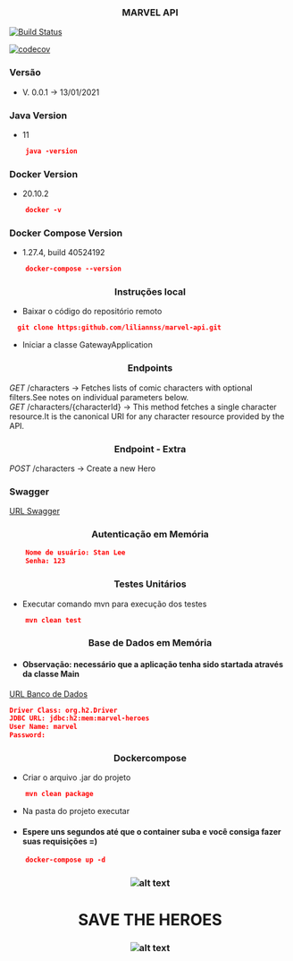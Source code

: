 ### <center>MARVEL API</center>
[![Build Status](https://travis-ci.com/liliannss/marvel-api.svg?branch=main)](https://travis-ci.com/liliannss/marvel-api)

[![codecov](https://codecov.io/gh/liliannss/marvel-api/branch/main/graph/badge.svg?token=BWGJINSVPT)](https://codecov.io/gh/liliannss/marvel-api)

### Versão
- V. 0.0.1 -> 13/01/2021

### Java Version
- 11
````json
    java -version
````

### Docker Version
- 20.10.2
````json
    docker -v
````

### Docker Compose Version
- 1.27.4, build 40524192
````json
    docker-compose --version
````

### <center>Instruções local</center>
- Baixar o código do repositório remoto

```json
  git clone https:github.com/liliannss/marvel-api.git
```

- Iniciar a classe GatewayApplication


### <center>Endpoints</center>
*GET* /characters -> Fetches lists of comic characters with optional filters.See notes on individual parameters below.  
*GET* /characters/{characterId} -> This method fetches a single character resource.It is the canonical URI for any character resource provided by the API.  

### <center>Endpoint - Extra</center>
*POST* /characters -> Create a new Hero

### Swagger
[URL Swagger](http:localhost:443/v1/public/swagger-ui.html)

### <center>Autenticação em Memória</center> 
```json
    Nome de usuário: Stan Lee
    Senha: 123
```

### <center>Testes Unitários</center>
- Executar comando mvn para execução dos testes
```json
    mvn clean test
```

### <center>Base de Dados em Memória</center>
- #### Observação: necessário que a aplicação tenha sido startada através da classe Main   
[URL Banco de Dados](http:localhost:443/v1/public/h2-console)

```json
Driver Class: org.h2.Driver
JDBC URL: jdbc:h2:mem:marvel-heroes
User Name: marvel
Password:
```

### <center>Dockercompose</center>

- Criar o arquivo .jar do projeto
```json
    mvn clean package
````

- Na pasta do projeto executar     
- #### Espere uns segundos até que o container suba e você consiga fazer suas requisições =)

````json
    docker-compose up -d
````
### <center>![alt text](imgs/docker-compose.png)</center>    



# <center>SAVE THE HEROES</center>

### <center>![alt text](imgs/heroes.png)</center>    
